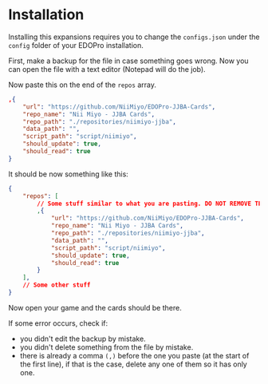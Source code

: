 # Installation

Installing this expansions requires you to change the `configs.json` under the `config` folder of your EDOPro installation.

First, make a backup for the file in case something goes wrong. Now you can open the file with a text editor (Notepad will do the job).

Now paste this on the end of the `repos` array.

```json
,{
	"url": "https://github.com/NiiMiyo/EDOPro-JJBA-Cards",
	"repo_name": "Nii Miyo - JJBA Cards",
	"repo_path": "./repositories/niimiyo-jjba",
	"data_path": "",
	"script_path": "script/niimiyo",
	"should_update": true,
	"should_read": true
}
```

It should be now something like this:

```json
{
	"repos": [
		// Some stuff similar to what you are pasting. DO NOT REMOVE THEM.
		,{
			"url": "https://github.com/NiiMiyo/EDOPro-JJBA-Cards",
			"repo_name": "Nii Miyo - JJBA Cards",
			"repo_path": "./repositories/niimiyo-jjba",
			"data_path": "",
			"script_path": "script/niimiyo",
			"should_update": true,
			"should_read": true
		}
	],
	// Some other stuff
}
```

Now open your game and the cards should be there.

If some error occurs, check if:
- you didn't edit the backup by mistake.
- you didn't delete something from the file by mistake.
- there is already a comma `(,)` before the one you paste (at the start of the first line), if that is the case, delete any one of them so it has only one.
